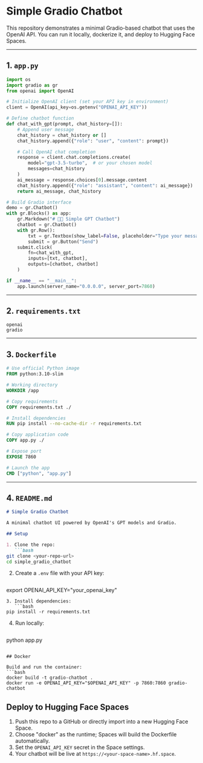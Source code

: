 # Simple Gradio Chatbot

This repository demonstrates a minimal Gradio-based chatbot that uses the OpenAI API. You can run it locally, dockerize it, and deploy to Hugging Face Spaces.

---

## 1. `app.py`
```python
import os
import gradio as gr
from openai import OpenAI

# Initialize OpenAI client (set your API key in environment)
client = OpenAI(api_key=os.getenv("OPENAI_API_KEY"))

# Define chatbot function
def chat_with_gpt(prompt, chat_history=[]):
    # Append user message
    chat_history = chat_history or []
    chat_history.append({"role": "user", "content": prompt})

    # Call OpenAI chat completion
    response = client.chat.completions.create(
        model="gpt-3.5-turbo",  # or your chosen model
        messages=chat_history
    )
    ai_message = response.choices[0].message.content
    chat_history.append({"role": "assistant", "content": ai_message})
    return ai_message, chat_history

# Build Gradio interface
demo = gr.Chatbot()
with gr.Blocks() as app:
    gr.Markdown("# 🦜🔗 Simple GPT Chatbot")
    chatbot = gr.Chatbot()
    with gr.Row():
        txt = gr.Textbox(show_label=False, placeholder="Type your message...")
        submit = gr.Button("Send")
    submit.click(
        fn=chat_with_gpt,
        inputs=[txt, chatbot],
        outputs=[chatbot, chatbot]
    )

if __name__ == "__main__":
    app.launch(server_name="0.0.0.0", server_port=7860)
``` 

---

## 2. `requirements.txt`
```
openai
gradio
``` 

---

## 3. `Dockerfile`
```dockerfile
# Use official Python image
FROM python:3.10-slim

# Working directory
WORKDIR /app

# Copy requirements
COPY requirements.txt ./

# Install dependencies
RUN pip install --no-cache-dir -r requirements.txt

# Copy application code
COPY app.py ./

# Expose port
EXPOSE 7860

# Launch the app
CMD ["python", "app.py"]
``` 

---

## 4. `README.md`
```markdown
# Simple Gradio Chatbot

A minimal chatbot UI powered by OpenAI's GPT models and Gradio.

## Setup

1. Clone the repo:
   ```bash
git clone <your-repo-url>
cd simple_gradio_chatbot
```  
2. Create a `.env` file with your API key:
   ```bash
export OPENAI_API_KEY="your_openai_key"
```  
3. Install dependencies:
   ```bash
pip install -r requirements.txt
```  
4. Run locally:
   ```bash
python app.py
```  

## Docker

Build and run the container:
```bash
docker build -t gradio-chatbot .
docker run -e OPENAI_API_KEY="$OPENAI_API_KEY" -p 7860:7860 gradio-chatbot
```

## Deploy to Hugging Face Spaces

1. Push this repo to a GitHub or directly import into a new Hugging Face Space.
2. Choose "docker" as the runtime; Spaces will build the Dockerfile automatically.
3. Set the `OPENAI_API_KEY` secret in the Space settings.
4. Your chatbot will be live at `https://<your-space-name>.hf.space`.
